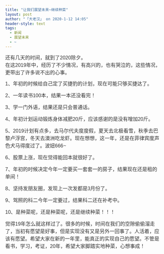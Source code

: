 ```yaml
---
title: "让我们展望未来~继续种菜"
layout: post
author: "「大老汉」 on 2020-1-12 14:05"
header-style: text
tags:
  - 新闻
  - 展望未来
  - ~
---
```


<head></head>
<body>
 <font color="#333333"><font face="微软雅黑"><font style="font-size:16px"><font face="arial">还有几天的时间，就到了2020除夕。</font></font></font></font>
 <br> 
 <font color="#333333"><font face="微软雅黑"><font style="font-size:16px"><font face="arial">在这2019年中，经历了不少情况，有高兴的，也有哭泣的，这些情况，更带出了许多说不出的心事。</font></font></font></font>
 <br> 
 <p style="line-height:24px;text-indent:nullem;text-align:left"><font face="微软雅黑"><font style="font-size:16px"><font color="#333333"><font face="arial">1、年初的时候给自己定了买捷豹的计划，现在可能只够买捷达了。</font></font></font></font></p>
 <p style="line-height:24px;text-indent:nullem;text-align:left"><font face="微软雅黑"><font style="font-size:16px"><font color="#333333"><font face="arial">2、一年读书100本，结果一本还没看完！</font></font></font></font></p>
 <p style="line-height:24px;text-indent:nullem;text-align:left"><font face="微软雅黑"><font style="font-size:16px"><font color="#333333"><font face="arial">3、学一门外语，结果还是只会普通话。</font></font></font></font></p>
 <p style="line-height:24px;text-indent:nullem;text-align:left"><font face="微软雅黑"><font style="font-size:16px"><font color="#333333"><font face="arial">4、年初计划运动锻炼身体减肥20斤，应该感谢的是没有增加20斤。</font></font></font></font></p>
 <p style="line-height:24px;text-indent:nullem;text-align:left"><font face="微软雅黑"><font style="font-size:16px"><font color="#333333"><font face="arial">5、2019计划有点多，去马尔代夫度度假，夏天去北极看雪，秋季去巴黎卢浮宫，冬天去澳洲吃龙虾。现在想想，这一年，还是在菲律宾度声色犬马得度过了。波妞666~</font></font></font></font></p>
 <p style="line-height:24px;text-indent:nullem;text-align:left"><font face="微软雅黑"><font style="font-size:16px"><font color="#333333"><font face="arial">6、股票上涨，现在觉得能回本就很好了。</font></font></font></font></p>
 <p style="line-height:24px;text-indent:nullem;text-align:left"><font face="微软雅黑"><font style="font-size:16px"><font color="#333333"><font face="arial">7、年初的时候决定今年一定要买一套套一的房子，结果现在还是租的单间！</font></font></font></font></p>
 <p style="line-height:24px;text-indent:nullem;text-align:left"><font face="微软雅黑"><font style="font-size:16px"><font color="#333333"><font face="arial">8、坚持发朋友圈，发现上一次发都是3月份了。</font></font></font></font></p>
 <p style="line-height:24px;text-indent:nullem;text-align:left"><font face="微软雅黑"><font style="font-size:16px"><font color="#333333"><font face="arial">9、驾照的科二今年一定要过，结果科二还在补考中。</font></font></font></font></p>
 <p style="line-height:24px;text-indent:nullem;text-align:left"><font face="微软雅黑"><font style="font-size:16px"><font color="#333333"><font face="arial">10、是种菜呢，还是种菜呢，还是继续种菜！！！</font></font></font></font></p>
 <p style="line-height:24px;text-indent:nullem;text-align:left"></p>
 <p style="line-height:24px;text-indent:nullem;text-align:left"><font face="微软雅黑"><font style="font-size:16px"><font color="#333333"><font face="arial">觉得19年怎么就这样过了。很多的时候，时间在我们的空隙偷偷溜走了，当初有愿望是好事，但是实现没有又是另外一回事了。人活着，应该有愿望。希望大家在新的一年里，能真正的实现自己的愿望。不管是看书，学习，考证，20年，希望大家脚踏实地种菜，心想事成！</font></font></font></font></p>
 <p style="line-height:24px;text-indent:nullem;text-align:left"><font face="微软雅黑"><font style="font-size:16px"><font color="#333333"><font face="arial"><br> </font></font></font></font></p>
 <br>
</body>


